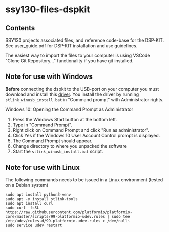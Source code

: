 # ssy130-files-dspkit


## Contents

SSY130 projects associated files, and reference code-base for the DSP-KIT.
See user_guide.pdf for DSP-KIT installation and use guidelines.

The easiest way to import the files to your computer is using VSCode "Clone Git Repository..." functionality if you have git installed.

## Note for use with Windows
**Before** connecting the dspkit to the USB-port on your computer you must download and install this [driver](https://www.st.com/en/development-tools/stsw-link009.html). 
You install the driver by running `stlink_winusb_install.bat` in "Command prompt" with Administrator rights. 

Windows 10: Opening the Command Prompt as Administrator
1. Press the Windows Start button at the bottom left.
2. Type in "Command Prompt".
3. Right click on Command Prompt and click "Run as administrator".
4. Click Yes if the Windows 10 User Account Control prompt is displayed.
5. The Command Prompt should appear.
6. Change directory to where you unpacked the software
7. Start the `stlink_winusb_install.bat` script.

## Note for use with Linux
The following commands needs to be issued in a Linux environment (tested on a Debian system)
```
sudo apt install python3-venv
sudo apt -y install stlink-tools
sudo apt install curl
sudo curl -fsSL https://raw.githubusercontent.com/platformio/platformio-core/master/scripts/99-platformio-udev.rules | sudo tee /etc/udev/rules.d/99-platformio-udev.rules > /dev/null~
sudo service udev restart
```

